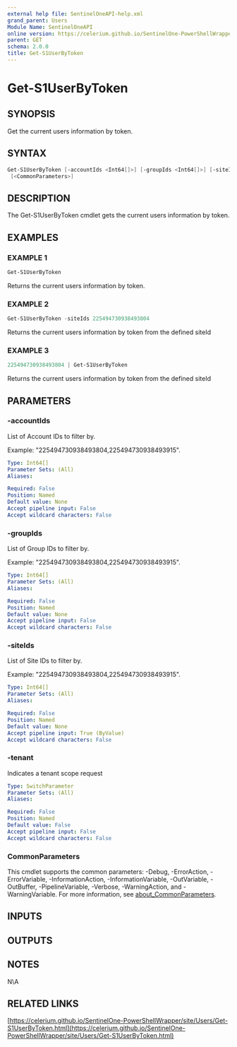 ```yaml
---
external help file: SentinelOneAPI-help.xml
grand_parent: Users
Module Name: SentinelOneAPI
online version: https://celerium.github.io/SentinelOne-PowerShellWrapper/site/Users/Get-S1UserByToken.html
parent: GET
schema: 2.0.0
title: Get-S1UserByToken
---
```


# Get-S1UserByToken

## SYNOPSIS
Get the current users information by token.

## SYNTAX

```powershell
Get-S1UserByToken [-accountIds <Int64[]>] [-groupIds <Int64[]>] [-siteIds <Int64[]>] [-tenant]
 [<CommonParameters>]
```

## DESCRIPTION
The Get-S1UserByToken cmdlet gets the current users information by token.

## EXAMPLES

### EXAMPLE 1
```powershell
Get-S1UserByToken
```

Returns the current users information by token.

### EXAMPLE 2
```powershell
Get-S1UserByToken -siteIds 225494730938493804
```

Returns the current users information by token from the defined siteId

### EXAMPLE 3
```powershell
225494730938493804 | Get-S1UserByToken
```

Returns the current users information by token from the defined siteId

## PARAMETERS

### -accountIds
List of Account IDs to filter by.

Example: "225494730938493804,225494730938493915".

```yaml
Type: Int64[]
Parameter Sets: (All)
Aliases:

Required: False
Position: Named
Default value: None
Accept pipeline input: False
Accept wildcard characters: False
```

### -groupIds
List of Group IDs to filter by.

Example: "225494730938493804,225494730938493915".

```yaml
Type: Int64[]
Parameter Sets: (All)
Aliases:

Required: False
Position: Named
Default value: None
Accept pipeline input: False
Accept wildcard characters: False
```

### -siteIds
List of Site IDs to filter by.

Example: "225494730938493804,225494730938493915".

```yaml
Type: Int64[]
Parameter Sets: (All)
Aliases:

Required: False
Position: Named
Default value: None
Accept pipeline input: True (ByValue)
Accept wildcard characters: False
```

### -tenant
Indicates a tenant scope request

```yaml
Type: SwitchParameter
Parameter Sets: (All)
Aliases:

Required: False
Position: Named
Default value: False
Accept pipeline input: False
Accept wildcard characters: False
```

### CommonParameters
This cmdlet supports the common parameters: -Debug, -ErrorAction, -ErrorVariable, -InformationAction, -InformationVariable, -OutVariable, -OutBuffer, -PipelineVariable, -Verbose, -WarningAction, and -WarningVariable. For more information, see [about_CommonParameters](http://go.microsoft.com/fwlink/?LinkID=113216).

## INPUTS

## OUTPUTS

## NOTES
N\A

## RELATED LINKS

[https://celerium.github.io/SentinelOne-PowerShellWrapper/site/Users/Get-S1UserByToken.html](https://celerium.github.io/SentinelOne-PowerShellWrapper/site/Users/Get-S1UserByToken.html)


